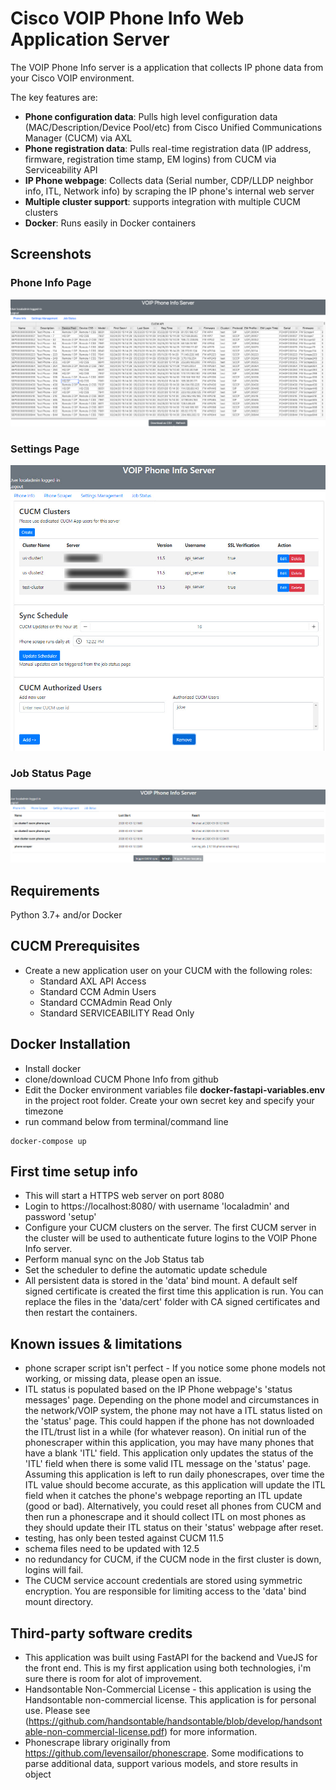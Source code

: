 # Cisco VOIP Phone Info Web Application Server 
The VOIP Phone Info server is a application that collects IP phone data from your Cisco VOIP environment.

The key features are:

* **Phone configuration data**: Pulls high level configuration data (MAC/Description/Device Pool/etc) from Cisco Unified Communications Manager (CUCM) via AXL
* **Phone registration data**: Pulls real-time registration data (IP address, firmware, registration time stamp, EM logins) from CUCM via Serviceability API
* **IP Phone webpage**: Collects data (Serial number, CDP/LLDP neighbor info, ITL, Network info) by scraping the IP phone's internal web server
* **Multiple cluster support**: supports integration with multiple CUCM clusters
* **Docker**: Runs easily in Docker containers

## Screenshots

### Phone Info Page
![Phone Info](.github/phoneinfo.png)
### Settings Page
![Settings](.github/settings.jpg)
### Job Status Page
![Job Status](.github/jobstatus.jpg)

## Requirements

Python 3.7+
 and/or
Docker

## CUCM Prerequisites
* Create a new application user on your CUCM with the following roles:
  * Standard AXL API Access
  * Standard CCM Admin Users
  * Standard CCMAdmin Read Only
  * Standard SERVICEABILITY Read Only

## Docker Installation

* Install docker
* clone/download CUCM Phone Info from github
* Edit the Docker environment variables file **docker-fastapi-variables.env** in the project root folder. Create your own secret key and specify your timezone
* run command below from terminal/command line

<div class="termy">

```console
docker-compose up
```

</div>

## First time setup info

* This will start a HTTPS web server on port 8080
* Login to https://localhost:8080/ with username 'localadmin' and password 'setup'
* Configure your CUCM clusters on the server.  The first CUCM server in the cluster will be used to authenticate future logins to the VOIP Phone Info server.
* Perform manual sync on the Job Status tab
* Set the scheduler to define the automatic update schedule
* All persistent data is stored in the 'data' bind mount.  A default self signed certificate is created the first time this application is run. You can replace the files in the 'data/cert' folder with CA signed certificates and then restart the containers.

## Known issues & limitations
* phone scraper script isn't perfect - If you notice some phone models not working, or missing data, please open an issue.
* ITL status is populated based on the IP Phone webpage's 'status messages' page.  Depending on the phone model and circumstances in the network/VOIP system, the phone may not have a ITL status listed on the 'status' page.  This could happen if the phone has not downloaded the ITL/trust list in a while (for whatever reason).  On initial run of the phonescraper within this application, you may have many phones that have a blank 'ITL' field.  This application only updates the status of the 'ITL' field when there is some valid ITL message on the 'status' page.  Assuming this application is left to run daily phonescrapes, over time the ITL value should become accurate, as this application will update the ITL field when it catches the phone's webpage reporting an ITL update (good or bad).  Alternatively, you could reset all phones from CUCM and then run a phonescrape and it should collect ITL on most phones as they should update their ITL status on their 'status' webpage after reset.
* testing, has only been tested against CUCM 11.5
* schema files need to be updated with 12.5
* no redundancy for CUCM, if the CUCM node in the first cluster is down, logins will fail.
* The CUCM service account credentials are stored using symmetric encryption.  You are responsible for limiting access to the 'data' bind mount directory.

## Third-party software credits

* This application was built using FastAPI for the backend and VueJS for the front end.  This is my first application using both technologies, i'm sure there is room for alot of improvement.
* Handsontable Non-Commercial License - this application is using the Handsontable non-commercial license.  This application is for personal use.  Please see (https://github.com/handsontable/handsontable/blob/develop/handsontable-non-commercial-license.pdf) for more information.
* Phonescrape library originally from https://github.com/levensailor/phonescrape.  Some modifications to parse additional data, support various models, and store results in object

